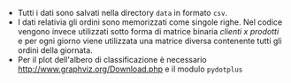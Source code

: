 - Tutti i dati sono salvati nella directory `data` in formato `csv`.
- I dati relativia gli ordini sono memorizzati come singole righe. Nel codice vengono invece utilizzati sotto forma di matrice binaria *clienti x prodotti* e per ogni giorno viene utilizzata una matrice diversa contenente tutti gli ordini della giornata.
- Per il plot dell'albero di classificazione è necessario http://www.graphviz.org/Download.php e il modulo `pydotplus`

